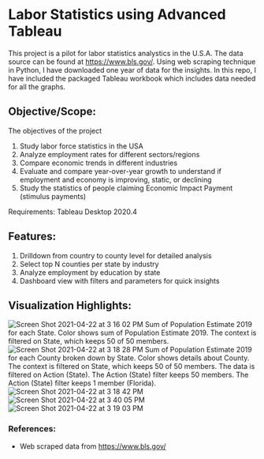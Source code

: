 

# Labor Statistics using Advanced Tableau

This project is a pilot for labor statistics analystics in the U.S.A. The data source can be found at https://www.bls.gov/. Using web scraping technique in Python, I have downloaded one year of data for the insights. In this repo, I have included the packaged Tableau workbook which includes data needed for all the graphs. 

## Objective/Scope: 
The objectives of the project
1. Study labor force statistics in the USA
2. Analyze employment rates for different sectors/regions
3. Compare economic trends in different industries
4. Evaluate and compare year-over-year growth to understand if 
employment and economy is improving, static, or declining
5. Study the statistics of people claiming Economic Impact Payment 
(stimulus payments)

Requirements: Tableau Desktop 2020.4
## Features:

1. Drilldown from country to county level for detailed analysis
2. Select top N counties per state by industry
3. Analyze employment by education by state
4. Dashboard view with filters and parameters for quick insights

## Visualization Highlights:

<img alt="Screen Shot 2021-04-22 at 3 16 02 PM" src="https://user-images.githubusercontent.com/60490190/115772894-a803e880-a37d-11eb-8f42-30a9166d16e5.png">
Sum of Population Estimate 2019 for each State.  Color shows sum of Population Estimate 2019. The context is filtered on State, which keeps 50 of 50 members.

<img alt="Screen Shot 2021-04-22 at 3 18 28 PM" src="https://user-images.githubusercontent.com/60490190/115773416-4728e000-a37e-11eb-9a13-32cde73f71c3.png">
Sum of Population Estimate 2019 for each County broken down by State.  Color shows details about County. The context is filtered on State, which keeps 50 of 50 members. The data is filtered on Action (State). The Action (State) filter keeps 50 members. The Action (State) filter keeps 1 member (Florida).

<img alt="Screen Shot 2021-04-22 at 3 18 42 PM" src="https://user-images.githubusercontent.com/60490190/115773415-4728e000-a37e-11eb-917a-99a96315fcc7.png">

<img alt="Screen Shot 2021-04-22 at 3 40 05 PM" src="https://user-images.githubusercontent.com/60490190/115775542-041c3c00-a381-11eb-8884-4614cf3e692f.png">

<img alt="Screen Shot 2021-04-22 at 3 19 03 PM" src="https://user-images.githubusercontent.com/60490190/115773251-15177e00-a37e-11eb-9078-f91c7a60a508.png">


### References:
- Web scraped data from https://www.bls.gov/

